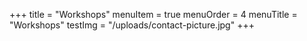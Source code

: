 +++
title = "Workshops"
menuItem = true
menuOrder = 4
menuTitle = "Workshops"
testImg = "/uploads/contact-picture.jpg"
+++
